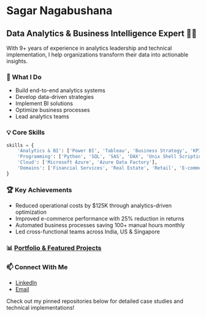 # Sagar Nagabushana
## Data Analytics & Business Intelligence Expert 👨‍💻

With 9+ years of experience in analytics leadership and technical implementation, I help organizations transform their data into actionable insights.

### 🎯 What I Do
- Build end-to-end analytics systems
- Develop data-driven strategies
- Implement BI solutions
- Optimize business processes
- Lead analytics teams

### 💡 Core Skills
```python
skills = {
    'Analytics & BI': ['Power BI', 'Tableau', 'Business Strategy', 'KPI Frameworks'],
    'Programming': ['Python', 'SQL', 'SAS', 'DAX', 'Unix Shell Scripting'],
    'Cloud': ['Microsoft Azure', 'Azure Data Factory'],
    'Domains': ['Financial Services', 'Real Estate', 'Retail', 'E-commerce']
}
```

### 🏆 Key Achievements
- Reduced operational costs by $125K through analytics-driven optimization
- Improved e-commerce performance with 25% reduction in returns
- Automated business processes saving 100+ manual hours monthly
- Led cross-functional teams across India, US & Singapore

### 📊 [Portfolio & Featured Projects](https://github.com/sagar-bushan/sagar-bushan.github.io)
  
### 📫 Connect With Me
- [LinkedIn](https://www.linkedin.com/in/sagar-nagabushana)
- [Email](mailto:sagar.bushan@gmail.com)


Check out my pinned repositories below for detailed case studies and technical implementations!
